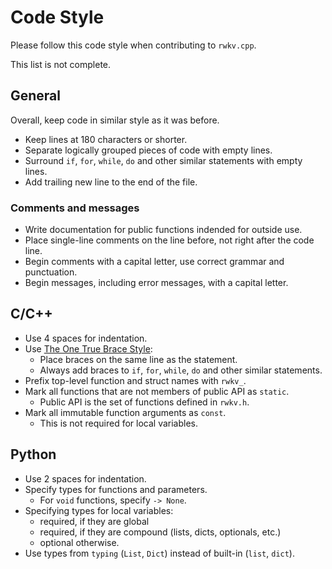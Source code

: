 # Code Style

Please follow this code style when contributing to `rwkv.cpp`.

This list is not complete.

## General

Overall, keep code in similar style as it was before.

- Keep lines at 180 characters or shorter.
- Separate logically grouped pieces of code with empty lines.
- Surround `if`, `for`, `while`, `do` and other similar statements with empty lines.
- Add trailing new line to the end of the file.

### Comments and messages

- Write documentation for public functions indended for outside use.
- Place single-line comments on the line before, not right after the code line.
- Begin comments with a capital letter, use correct grammar and punctuation.
- Begin messages, including error messages, with a capital letter.

## C/C++

- Use 4 spaces for indentation.
- Use [The One True Brace Style](https://en.wikipedia.org/wiki/Indentation_style#Variant:_1TBS_(OTBS)):
  - Place braces on the same line as the statement.
  - Always add braces to `if`, `for`, `while`, `do` and other similar statements.
- Prefix top-level function and struct names with `rwkv_`.
- Mark all functions that are not members of public API as `static`.
  - Public API is the set of functions defined in `rwkv.h`.
- Mark all immutable function arguments as `const`.
  - This is not required for local variables.

## Python

- Use 2 spaces for indentation.
- Specify types for functions and parameters.
  - For `void` functions, specify `-> None`.
- Specifying types for local variables:
  - required, if they are global
  - required, if they are compound (lists, dicts, optionals, etc.)
  - optional otherwise.
- Use types from `typing` (`List`, `Dict`) instead of built-in (`list`, `dict`).
